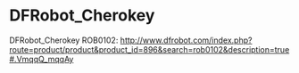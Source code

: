 # DFRobot_Cherokey
DFRobot_Cherokey
ROB0102: http://www.dfrobot.com/index.php?route=product/product&product_id=896&search=rob0102&description=true#.VmqqQ_mqqAy

